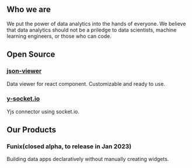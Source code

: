 ## Who we are

We put the power of data analytics into the hands of everyone. We believe that data analytics should not be a priledge to data scientists, machine learning engineers, or those who can code. 

## Open Source

### [json-viewer](https://github.com/TexteaInc/json-viewer)

Data viewer for react component. Customizable and ready to use.

### [y-socket.io](https://github.com/TexteaInc/y-socket.io)

Yjs connector using socket.io.

## Our Products

### Funix(closed alpha, to release in Jan 2023)

Building data apps declaratively without manually creating widgets.

